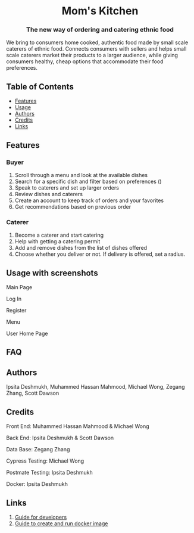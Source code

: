 <h1 align="center"> Mom's Kitchen </h1>
<h3 align="center"> The new way of ordering and catering ethnic food </h1>

We bring to consumers home cooked, authentic food made by small scale caterers of ethnic food. Connects consumers with sellers and helps small scale caterers market their products to a larger audience, while giving consumers healthy, cheap options that accommodate their food preferences.

## Table of Contents 
- [Features](#features)
- [Usage](#usage-with-screenshots)
- [Authors](#authors)
- [Credits](#credits)
- [Links](#links)

## Features

### Buyer
1. Scroll through a menu and look at the available dishes
2. Search for a specific dish and filter based on preferences ()
3. Speak to caterers and set up larger orders
4. Review dishes and caterers 
5. Create an account to keep track of orders and your favorites
6. Get recommendations based on previous order

### Caterer
1. Become a caterer and start catering
2. Help with getting a catering permit
3. Add and remove dishes from the list of dishes offered
4. Choose whether you deliver or not. If delivery is offered, set a radius. 

## Usage with screenshots

Main Page

Log In 

Register

Menu 

User Home Page

## FAQ

## Authors
Ipsita Deshmukh, Muhammed Hassan Mahmood, Michael Wong, Zegang Zhang, Scott Dawson

## Credits
Front End: Muhammed Hassan Mahmood & Michael Wong 

Back End: Ipsita Deshmukh & Scott Dawson

Data Base: Zegang Zhang

Cypress Testing: Michael Wong

Postmate Testing: Ipsita Deshmukh

Docker: Ipsita Deshmukh 

## Links 

1. [Guide for developers](https://github.com/Heskpar/spring2020-cs160-team-nutella/blob/FreshSkeleton/Setup.md)
2. [Guide to create and run docker image](https://github.com/Heskpar/spring2020-cs160-team-nutella/blob/FreshSkeleton/dockerfileReadME.md)


